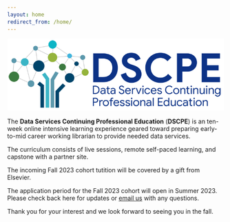 ```yaml
---
layout: home
redirect_from: /home/
---
```


<p align="center"><img src="/images/logos/dscpelogo_horizontal_small.png" alt="DSCPE Logo"></p>

The **Data Services Continuing Professional Education** (**DSCPE**) is an ten-week online intensive learning experience geared toward preparing early-to-mid career working librarian to provide needed data services.

The curriculum consists of live sessions, remote self-paced learning, and capstone with a partner site.

The incoming Fall 2023 cohort tutition will be covered by a gift from Elsevier.

The application period for the Fall 2023 cohort will open in Summer 2023. Please check back here for updates or [email us](dscpe.info@gmail.com) with any questions.

Thank you for your interest and we look forward to seeing you in the fall.
<br>
